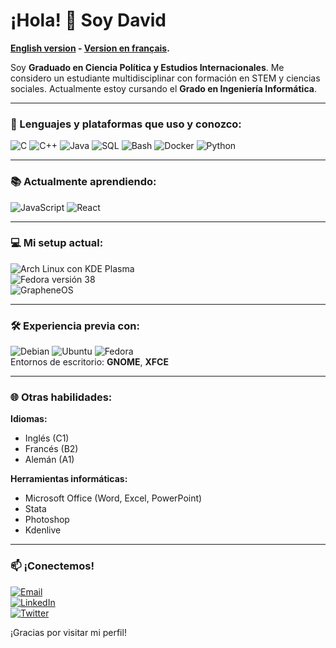 # ¡Hola! 👋 Soy David

**[English version](https://github.com/daviddelrom/daviddelrom/blob/main/readme_en.md) - [Version en français](https://github.com/daviddelrom/daviddelrom/blob/main/readme_fr.md).**

Soy **Graduado en Ciencia Política y Estudios Internacionales**. Me considero un estudiante multidisciplinar con formación en STEM y ciencias sociales. Actualmente estoy cursando el **Grado en Ingeniería Informática**.

---

### 🚀 Lenguajes y plataformas que uso y conozco:
![C](https://img.shields.io/badge/C-A8B9CC?style=for-the-badge&logo=c&logoColor=white)
![C++](https://img.shields.io/badge/C++-00599C?style=for-the-badge&logo=cplusplus&logoColor=white)
![Java](https://img.shields.io/badge/Java-007396?style=for-the-badge&logo=java&logoColor=white)
![SQL](https://img.shields.io/badge/SQL-4479A1?style=for-the-badge&logo=sqlite&logoColor=white)
![Bash](https://img.shields.io/badge/Bash-4EAA25?style=for-the-badge&logo=gnu-bash&logoColor=white)
![Docker](https://img.shields.io/badge/Docker-2496ED?style=for-the-badge&logo=docker&logoColor=white)
![Python](https://img.shields.io/badge/Python-3776AB?style=for-the-badge&logo=python&logoColor=white)

---

### 📚 Actualmente aprendiendo:
![JavaScript](https://img.shields.io/badge/JavaScript-F7DF1E?style=for-the-badge&logo=javascript&logoColor=black)
![React](https://img.shields.io/badge/React-61DAFB?style=for-the-badge&logo=react&logoColor=black)

---

### 💻 Mi setup actual:
![Arch Linux](https://img.shields.io/badge/Arch_Linux-1793D1?style=for-the-badge&logo=archlinux&logoColor=white) con KDE Plasma  
![Fedora](https://img.shields.io/badge/Fedora_Server-294172?style=for-the-badge&logo=fedora&logoColor=white) versión 38  
![GrapheneOS](https://img.shields.io/badge/GrapheneOS-F7DF1E?style=for-the-badge&logo=android&logoColor=black)

---

### 🛠️ Experiencia previa con:
![Debian](https://img.shields.io/badge/Debian-A81D33?style=for-the-badge&logo=debian&logoColor=white)
![Ubuntu](https://img.shields.io/badge/Ubuntu-E95420?style=for-the-badge&logo=ubuntu&logoColor=white)
![Fedora](https://img.shields.io/badge/Fedora-294172?style=for-the-badge&logo=fedora&logoColor=white)  
Entornos de escritorio: **GNOME**, **XFCE**

---

### 🌐 Otras habilidades:
**Idiomas:**  
- Inglés (C1)  
- Francés (B2)  
- Alemán (A1)  

**Herramientas informáticas:**  
- Microsoft Office (Word, Excel, PowerPoint)  
- Stata  
- Photoshop  
- Kdenlive  

---

### 📫 ¡Conectemos!
[![Email](https://img.shields.io/badge/Email-D14836?style=for-the-badge&logo=gmail&logoColor=white)](mailto:daviddelrom.trabajo@gmail.com)  
[![LinkedIn](https://img.shields.io/badge/LinkedIn-0077B5?style=for-the-badge&logo=linkedin&logoColor=white)](https://www.linkedin.com/in/daviddelrom/)  
[![Twitter](https://img.shields.io/badge/Twitter-1DA1F2?style=for-the-badge&logo=twitter&logoColor=white)](https://twitter.com/daviddelrom)  

¡Gracias por visitar mi perfil!
